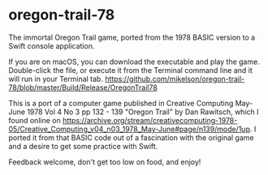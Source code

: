 # oregon-trail-78
The immortal Oregon Trail game, ported from the 1978 BASIC version to a Swift console application.

If you are on macOS, you can download the executable and play the game. Double-click the file, or execute it from the Terminal command line and it will run in your Terminal tab.
https://github.com/mikelson/oregon-trail-78/blob/master/Build/Release/OregonTrail78

This is a port of a computer game published in Creative Computing May-June 1978 Vol 4 No 3 pp 132 - 139 "Oregon Trail" by Dan Rawitsch,
which I found online on https://archive.org/stream/creativecomputing-1978-05/Creative_Computing_v04_n03_1978_May-June#page/n139/mode/1up.
I ported it from that BASIC code out of a fascination with the original game and a desire to get some practice with Swift.

Feedback welcome, don't get too low on food, and enjoy!
